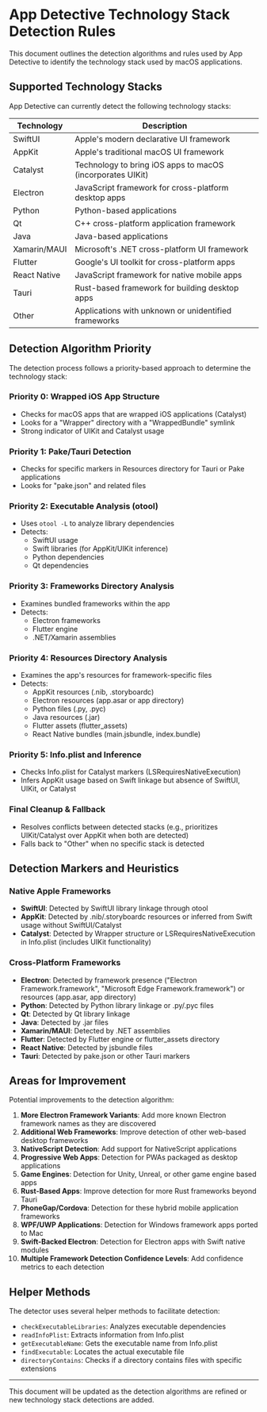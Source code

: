 # App Detective Technology Stack Detection Rules

This document outlines the detection algorithms and rules used by App Detective to identify the technology stack used by macOS applications.

## Supported Technology Stacks

App Detective can currently detect the following technology stacks:

| Technology | Description |
|------------|-------------|
| SwiftUI | Apple's modern declarative UI framework |
| AppKit | Apple's traditional macOS UI framework |
| Catalyst | Technology to bring iOS apps to macOS (incorporates UIKit) |
| Electron | JavaScript framework for cross-platform desktop apps |
| Python | Python-based applications |
| Qt | C++ cross-platform application framework |
| Java | Java-based applications |
| Xamarin/MAUI | Microsoft's .NET cross-platform UI framework |
| Flutter | Google's UI toolkit for cross-platform apps |
| React Native | JavaScript framework for native mobile apps |
| Tauri | Rust-based framework for building desktop apps |
| Other | Applications with unknown or unidentified frameworks |

## Detection Algorithm Priority

The detection process follows a priority-based approach to determine the technology stack:

### Priority 0: Wrapped iOS App Structure
- Checks for macOS apps that are wrapped iOS applications (Catalyst)
- Looks for a "Wrapper" directory with a "WrappedBundle" symlink
- Strong indicator of UIKit and Catalyst usage

### Priority 1: Pake/Tauri Detection
- Checks for specific markers in Resources directory for Tauri or Pake applications
- Looks for "pake.json" and related files

### Priority 2: Executable Analysis (otool)
- Uses `otool -L` to analyze library dependencies
- Detects:
  - SwiftUI usage
  - Swift libraries (for AppKit/UIKit inference)
  - Python dependencies
  - Qt dependencies

### Priority 3: Frameworks Directory Analysis
- Examines bundled frameworks within the app
- Detects:
  - Electron frameworks
  - Flutter engine
  - .NET/Xamarin assemblies

### Priority 4: Resources Directory Analysis
- Examines the app's resources for framework-specific files
- Detects:
  - AppKit resources (.nib, .storyboardc)
  - Electron resources (app.asar or app directory)
  - Python files (.py, .pyc)
  - Java resources (.jar)
  - Flutter assets (flutter_assets)
  - React Native bundles (main.jsbundle, index.bundle)

### Priority 5: Info.plist and Inference
- Checks Info.plist for Catalyst markers (LSRequiresNativeExecution)
- Infers AppKit usage based on Swift linkage but absence of SwiftUI, UIKit, or Catalyst

### Final Cleanup & Fallback
- Resolves conflicts between detected stacks (e.g., prioritizes UIKit/Catalyst over AppKit when both are detected)
- Falls back to "Other" when no specific stack is detected

## Detection Markers and Heuristics

### Native Apple Frameworks
- **SwiftUI**: Detected by SwiftUI library linkage through otool
- **AppKit**: Detected by .nib/.storyboardc resources or inferred from Swift usage without SwiftUI/Catalyst
- **Catalyst**: Detected by Wrapper structure or LSRequiresNativeExecution in Info.plist (includes UIKit functionality)

### Cross-Platform Frameworks
- **Electron**: Detected by framework presence ("Electron Framework.framework", "Microsoft Edge Framework.framework") or resources (app.asar, app directory)
- **Python**: Detected by Python library linkage or .py/.pyc files
- **Qt**: Detected by Qt library linkage
- **Java**: Detected by .jar files
- **Xamarin/MAUI**: Detected by .NET assemblies
- **Flutter**: Detected by Flutter engine or flutter_assets directory
- **React Native**: Detected by jsbundle files
- **Tauri**: Detected by pake.json or other Tauri markers

## Areas for Improvement

Potential improvements to the detection algorithm:

1. **More Electron Framework Variants**: Add more known Electron framework names as they are discovered
2. **Additional Web Frameworks**: Improve detection of other web-based desktop frameworks
3. **NativeScript Detection**: Add support for NativeScript applications
4. **Progressive Web Apps**: Detection for PWAs packaged as desktop applications
5. **Game Engines**: Detection for Unity, Unreal, or other game engine based apps
6. **Rust-Based Apps**: Improve detection for more Rust frameworks beyond Tauri
7. **PhoneGap/Cordova**: Detection for these hybrid mobile application frameworks
8. **WPF/UWP Applications**: Detection for Windows framework apps ported to Mac
9. **Swift-Backed Electron**: Detection for Electron apps with Swift native modules
10. **Multiple Framework Detection Confidence Levels**: Add confidence metrics to each detection

## Helper Methods

The detector uses several helper methods to facilitate detection:

- `checkExecutableLibraries`: Analyzes executable dependencies
- `readInfoPlist`: Extracts information from Info.plist
- `getExecutableName`: Gets the executable name from Info.plist
- `findExecutable`: Locates the actual executable file
- `directoryContains`: Checks if a directory contains files with specific extensions

---

This document will be updated as the detection algorithms are refined or new technology stack detections are added.
